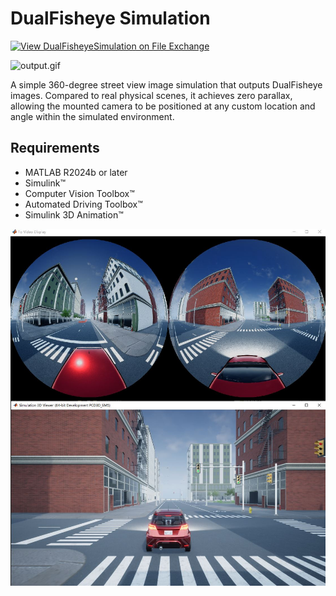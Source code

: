 # DualFisheye Simulation

[![View DualFisheyeSimulation on File Exchange](https://www.mathworks.com/matlabcentral/images/matlab-file-exchange.svg)](https://ww2.mathworks.cn/matlabcentral/fileexchange/174870-dualfisheyesimulation)

![output.gif](images/output.gif)

A simple 360-degree street view image simulation that outputs DualFisheye images. Compared to real physical scenes, it achieves zero parallax, allowing the mounted camera to be positioned at any custom location and angle within the simulated environment.

## Requirements

- MATLAB R2024b or later
- Simulink™
- Computer Vision Toolbox™
- Automated Driving Toolbox™
- Simulink 3D Animation™

![simOut](images/simOut.JPG)
